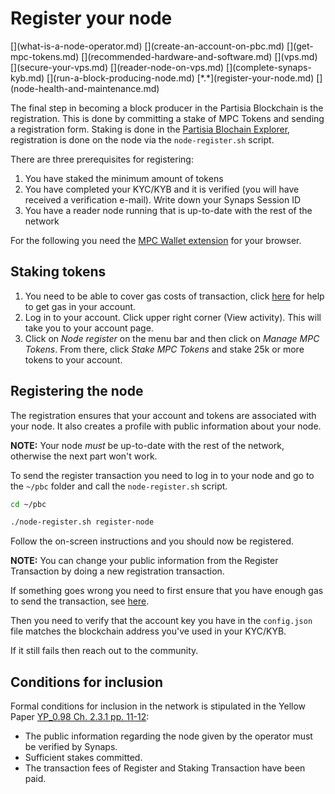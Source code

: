 # Register your node
<div class="dot-navigation" markdown>
   [](what-is-a-node-operator.md)
   [](create-an-account-on-pbc.md)
   [](get-mpc-tokens.md)
   [](recommended-hardware-and-software.md)
   [](vps.md)
   [](secure-your-vps.md)
   [](reader-node-on-vps.md)
   [](complete-synaps-kyb.md)
   [](run-a-block-producing-node.md)
   [*.*](register-your-node.md)
   [](node-health-and-maintenance.md)
</div>

The final step in becoming a block producer in the Partisia Blockchain is the registration. This is done by committing a stake of MPC Tokens and sending a registration form. Staking is done in the [Partisia Blochain Explorer](https://mpcexplorer.com/node-register), registration is done on the node via the `node-register.sh` script.

There are three prerequisites for registering:

1. You have staked the minimum amount of tokens
1. You have completed your KYC/KYB and it is verified (you will have received a verification e-mail). Write down your Synaps Session ID
1. You have a reader node running that is up-to-date with the rest of the network

For the following you need the [MPC Wallet extension](https://chrome.google.com/webstore/detail/partisia-wallet/gjkdbeaiifkpoencioahhcilildpjhgh) for your browser.

## Staking tokens

1. You need to be able to cover gas costs of transaction, click [here](../pbc-fundamentals/byoc.md) for help to get gas in your account.
1. Log in to your account. Click upper right corner (View activity). This will take you to your account page.
1. Click on _Node register_ on the menu bar and then click on _Manage MPC Tokens_. From there, click _Stake MPC Tokens_ and stake 25k or more tokens to your account.

## Registering the node

The registration ensures that your account and tokens are associated with your node. It also creates a profile with public information about your node.

**NOTE:** Your node _must_ be up-to-date with the rest of the network, otherwise the next part won't work.

To send the register transaction you need to log in to your node and go to the `~/pbc` folder and call the `node-register.sh` script.

```bash
cd ~/pbc
```

```bash
./node-register.sh register-node
```

Follow the on-screen instructions and you should now be registered.


**NOTE:** You can change your public information from the Register Transaction by doing a new registration transaction.

If something goes wrong you need to first ensure that you have enough gas to send the transaction, see [here](../pbc-fundamentals/byoc.md).

Then you need to verify that the account key you have in the `config.json` file matches the blockchain address you've used in your KYC/KYB.

If it still fails then reach out to the community.

## Conditions for inclusion

Formal conditions for inclusion in the network is stipulated in the Yellow Paper [YP_0.98 Ch. 2.3.1 pp. 11-12](https://drive.google.com/file/d/1OX7ljrLY4IgEA1O3t3fKNH1qSO60_Qbw/view):

- The public information regarding the node given by the operator must be verified by Synaps.
- Sufficient stakes committed.
- The transaction fees of Register and Staking Transaction have been paid.
